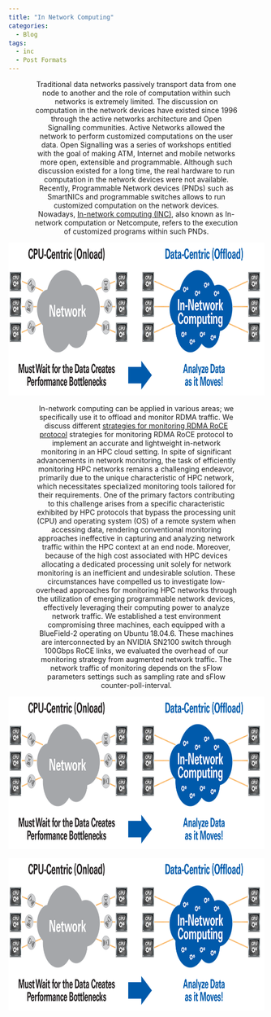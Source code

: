 ```yaml
---
title: "In Network Computing"
categories:
  - Blog
tags:
  - inc
  - Post Formats
---
```


<p align="center" style="font-size: 14px; width: 80%; margin: auto;">  
Traditional data networks passively transport data from one node to another and the role of computation within such networks is extremely limited. The discussion on computation in the network devices have existed since 1996 through the active networks architecture and Open Signalling communities. Active Networks allowed the network to perform customized computations on the user data. Open Signalling was a series of workshops entitled with the goal of making ATM, Internet and mobile networks more open, extensible and programmable. Although such discussion existed for a long time, the real hardware to run computation in the network devices were not available. Recently, Programmable Network devices (PNDs) such as SmartNICs and programmable switches allows to run customized computation on the network devices. Nowadays, <a href="https://www.sigarch.org/in-network-computing-draft/">In-network computing (INC)</a>, also known as In-network computation or Netcompute, refers to the execution of customized programs within such PNDs. 
</p>

<p align="center">
  <img src="/assets/images/inc.png" alt="In-network computing"  width="600" height="300" />
</p>

<p align="center" style="font-size: 14px; width: 80%; margin: auto;">  
In-network computing can be applied in various areas; we specifically use it to offload and monitor RDMA traffic. We discuss different  <a href="https://www.sigarch.org/in-network-computing-draft/">strategies for monitoring RDMA RoCE protocol</a> strategies for monitoring RDMA RoCE protocol to implement an accurate and lightweight in-network monitoring in an HPC cloud setting.
In spite of significant advancements in network monitoring, the task of efficiently monitoring HPC networks remains a challenging endeavor, primarily due to the unique characteristic of HPC network, which necessitates specialized monitoring tools tailored for their requirements. One of the primary factors contributing to this challenge arises from a specific characteristic exhibited by HPC protocols that bypass the processing unit (CPU) and operating system (OS) of a remote system when accessing data, rendering conventional monitoring approaches ineffective in capturing and analyzing network traffic within the HPC context at an end node. Moreover, because of the high cost associated with HPC devices allocating a dedicated processing unit solely for network monitoring is an inefficient and undesirable solution.
These circumstances have compelled us to investigate low-overhead approaches for monitoring HPC networks through the utilization of emerging programmable network devices, effectively leveraging their computing power to analyze network traffic. We established a test environment compromising three machines, each equipped with a BlueField-2 operating on Ubuntu 18.04.6. These machines are interconnected by an NVIDIA SN2100 switch through 100Gbps RoCE links, we evaluated the overhead of our monitoring strategy from augmented network traffic. The network traffic of monitoring depends on the sFlow parameters settings such as sampling rate and sFlow counter-poll-interval. 
</p>

<p align="center">
  <img src="/assets/images/inc.png" alt="In-network computing"  width="600" height="300" />
</p>

<p align="center">
  <img src="/assets/images/inc.png" alt="In-network computing"  width="600" height="300" />
</p>

